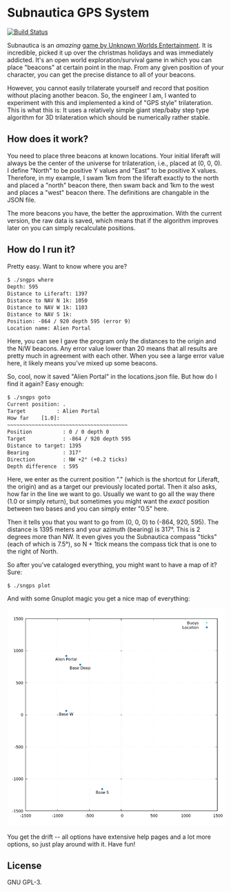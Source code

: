 # Subnautica GPS System
[![Build Status](https://travis-ci.com/johndoe31415/subnautica-gps.svg?branch=master)](https://travis-ci.org/johndoe31415/subnautica-gps)

Subnautica is an *amazing* [game by Unknown Worlds
Entertainment](https://unknownworlds.com/subnautica/). It is incredible, picked
it up over the christmas holidays and was immediately addicted. It's an open
world exploration/survival game in which you can place "beacons" at certain
point in the map. From any given position of your character, you can get the
precise distance to all of your beacons.

However, you cannot easily trilaterate yourself and record that position
without placing another beacon. So, the engineer I am, I wanted to experiment
with this and implemented a kind of "GPS style" trilateration. This is what
this is: It uses a relatively simple giant step/baby step type algorithm for 3D
trilateration which should be numerically rather stable.

## How does it work?
You need to place three beacons at known locations. Your initial liferaft will
always be the center of the universe for trilateration, i.e., placed at (0, 0, 0).
I define "North" to be positive Y values and "East" to be positive X values.
Therefore, in my example, I swam 1km from the liferaft exactly to the north and
placed a "north" beacon there, then swam back and 1km to the west and places a
"west" beacon there. The definitions are changable in the JSON file.

The more beacons you have, the better the approximation. With the current
version, the raw data is saved, which means that if the algorithm improves
later on you can simply recalculate positions.

## How do I run it?
Pretty easy. Want to know where you are?

```
$ ./sngps where
Depth: 595
Distance to Liferaft: 1397
Distance to NAV N 1k: 1050
Distance to NAV W 1k: 1103
Distance to NAV S 1k:
Position: -864 / 920 depth 595 (error 9)
Location name: Alien Portal
```
Here, you can see I gave the program only the distances to the origin and the
N/W beacons. Any error value lower than 20 means that all results are pretty
much in agreement with each other. When you see a large error value here, it
likely means you've mixed up some beacons.

So, cool, now it saved "Alien Portal" in the locations.json file. But how do I
find it again? Easy enough:

```
$ ./sngps goto
Current position: .
Target          : Alien Portal
How far    [1.0]:
~~~~~~~~~~~~~~~~~~~~~~~~~~~~~~~~~~~~~~~
Position          : 0 / 0 depth 0
Target            : -864 / 920 depth 595
Distance to target: 1395
Bearing           : 317°
Direction         : NW +2° (+0.2 ticks)
Depth difference  : 595
```

Here, we enter as the current position "." (which is the shortcut for Liferaft,
the origin) and as a target our previously located portal. Then it also asks,
how far in the line we want to go. Usually we want to go all the way there (1.0
or simply return), but sometimes you might want the *exact* position between
two bases and you can simply enter "0.5" here.

Then it tells you that you want to go from (0, 0, 0) to (-864, 920, 595). The
distance is 1395 meters and your azimuth (bearing) is 317°. This is 2 degrees
more than NW. It even gives you the Subnautica compass "ticks" (each of which
is 7.5°), so N + 1tick means the compass tick that is one to the right of
North.

So after you've cataloged everything, you might want to have a map of it? Sure:

```
$ ./sngps plot
```

And with some Gnuplot magic you get a nice map of everything:

![Map of the plotted terrain](https://raw.githubusercontent.com/johndoe31415/subnautica-gps/master/docs/map.png)

You get the drift -- all options have extensive help pages and a lot more
options, so just play around with it. Have fun!

## License
GNU GPL-3.

